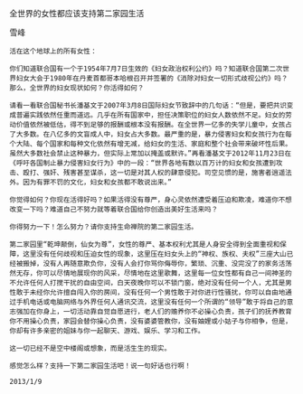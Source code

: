 全世界的女性都应该支持第二家园生活

雪峰


    活在这个地球上的所有女性：

    你们知道联合国有一个于1954年7月7日生效的《妇女政治权利公约》吗？知道联合国第二次世界妇女大会于1980年在丹麦首都哥本哈根召开并签署的《消除对妇女一切形式歧视公约》吗？那么，全世界的妇女现状如何？你活得如何？

    请看一看联合国秘书长潘基文于2007年3月8日国际妇女节致辞中的几句话：“但是，要把共识变成普遍实践依然任重而道远。几乎在所有国家中，担任决策职位的妇女人数依然不足。妇女的劳动价值依然被低估，得不到足够的报酬或根本没有报酬。在全世界一亿多的失学儿童中，女孩占了大多数。在八亿多的文盲成人中，妇女占大多数。最严重的是，暴力侵害妇女和女孩行为在每个大陆、每个国家和每种文化依然有增无减，给妇女的生活、家庭和整个社会带来破坏性后果。虽然大多数社会禁止这种暴力，但实际上常加以掩盖或默许。”再看潘基文于2012年11月23日在《呼吁各国制止暴力侵害妇女行为》中的一段：“世界各地有数以百万计的妇女和女孩遭到攻击、殴打、强奸、残害甚至谋杀，这一切是对其人权的肆意侵犯。司空见惯的是，施害者逍遥法外。因为有罪不罚的文化，妇女和女孩都不敢说出来。”

    你觉得如何？你现在活得好吗？如果活得没有尊严，身心灵依然遭受着压迫和欺凌，难道你不想改变一下吗？难道自己不努力就等着联合国给你创造出美好生活来吗？

    你得努力一下！怎么努力？请你支持生命禅院的第二家园生活。

    第二家园里“乾坤颠倒，仙女为尊”，女性的尊严、基本权利尤其是人身安全得到全面重视和保障，这里没有任何歧视和压迫女性的现象，这里压在妇女头上的“神权、族权、夫权”三座大山已经被搬掉，没有人再随意欺负你，没有人会打你骂你侮辱你，繁琐、沉重、没完没了的家务活荡然无存，你可以尽情地展现你的风采，尽情地在这里歌舞，这里每一位女性都有自己一间神圣的不允许任何人打搅干扰的自由空间，白天夜晚你可以不锁门窗，绝对没有任何一个人，尤其是男性敢于未经你允许擅自闯入你的房间，没有任何一个男性敢于对你进行性骚扰，你可以自由地通过手机电话或电脑网络与外界任何人通讯交流，这里没有任何一个所谓的“领导”敢于将自己的意志强加在你身上，一切活动靠自觉自愿进行，老人们的赡养你不必操心负责，孩子们的抚养教育你不用操心负责，家园会替你操心负责，没有婆婆管教你，没有妯娌或小姑子与你相争，但是，你却有许多亲密的姐妹与你一起聊天、游戏、娱乐、学习和工作。

    这一切已经不是空中楼阁或想象，而是活生生的现实。

    感觉怎么样？支持一下第二家园生活吧！说一句好话也行啊！

    2013/1/9
 


